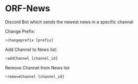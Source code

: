 # ORF-News
Discord Bot which sends the newest news in a specific channel

Change Prefix:
```py
+changeprefix [prefix]
```
Add Channel to News list:
```py
+addChannel [channel_id]
```
Remove Channel from News list
```py
+removeChannel [channel_id]
```
